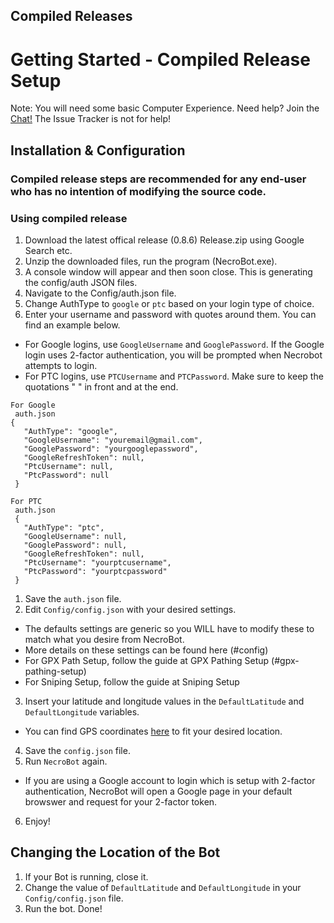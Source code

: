 ## Compiled Releases

# Getting Started - Compiled Release Setup

Note: You will need some basic Computer Experience. Need help? Join the [Chat!](https://github.com/DNA64/NecroBotWiki/blob/master/Chat-%26-Rules.md#chatting-using-discord) The Issue Tracker is not for help!

## Installation & Configuration

### Compiled release steps are recommended for any end-user who has no intention of modifying the source code.

### Using compiled release

1.  Download the latest offical release (0.8.6) Release.zip using Google Search etc.
2.  Unzip the downloaded files, run the program (NecroBot.exe).
3.  A console window will appear and then soon close. This is generating the config/auth JSON files.
4.  Navigate to the Config/auth.json file.
5.  Change AuthType to `google` or `ptc` based on your login type of choice.
6.  Enter your username and password with quotes around them. You can find an example below.
  * For Google logins, use `GoogleUsername` and `GooglePassword`.
If the Google login uses 2-factor authentication, you will be prompted when Necrobot attempts to login.
  * For PTC logins, use `PTCUsername` and `PTCPassword`. Make sure to keep the quotations " " in front and at the end.
  
```  
For Google   
 auth.json   
{   
   "AuthType": "google",   
   "GoogleUsername": "youremail@gmail.com",   
   "GooglePassword": "yourgooglepassword",   
   "GoogleRefreshToken": null,   
   "PtcUsername": null,   
   "PtcPassword": null   
 }
``` 

``` 
For PTC
 auth.json
 {
   "AuthType": "ptc",
   "GoogleUsername": null,
   "GooglePassword": null,
   "GoogleRefreshToken": null,
   "PtcUsername": "yourptcusername",
   "PtcPassword": "yourptcpassword"
 }
 ```
 
1.  Save the `auth.json` file.
2.  Edit `Config/config.json` with your desired settings.
  * The defaults settings are generic so you WILL have to modify these to match what you desire from NecroBot.
  * More details on these settings can be found here (#config)
  * For GPX Path Setup, follow the guide at GPX Pathing Setup (#gpx-pathing-setup)
  * For Sniping Setup, follow the guide at Sniping Setup
3.  Insert your latitude and longitude values in the `DefaultLatitude` and `DefaultLongitude` variables.
  * You can find GPS coordinates [here](http://mondeca.com/index.php/en/any-place-en) to fit your desired location.
4.  Save the `config.json` file.
5.  Run `NecroBot` again.
  * If you are using a Google account to login which is setup with 2-factor authentication, NecroBot will open a Google page in your default browswer and request for your 2-factor token.
6. Enjoy!

## Changing the Location of the Bot

1.  If your Bot is running, close it.
2.  Change the value of `DefaultLatitude` and `DefaultLongitude` in your `Config/config.json` file.
3.  Run the bot. Done!
